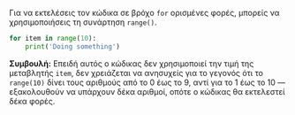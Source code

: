 Για να εκτελέσεις τον κώδικα σε βρόχο `for` ορισμένες φορές, μπορείς να χρησιμοποιήσεις τη συνάρτηση `range()`.

```python
for item in range(10):
    print('Doing something')
```

**Συμβουλή:** Επειδή αυτός ο κώδικας δεν χρησιμοποιεί την τιμή της μεταβλητής `item`, δεν χρειάζεται να ανησυχείς για το γεγονός ότι το `range(10)` δίνει τους αριθμούς από το 0 έως το 9, αντί για το 1 έως το 10 — εξακολουθούν να υπάρχουν δέκα αριθμοί, οπότε ο κώδικας θα εκτελεστεί δέκα φορές.
